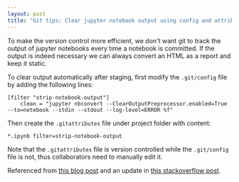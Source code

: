 ```yaml
---
layout: post
title: "Git tips: Clear jupyter notebook output using config and attributes"
---
```


To make the version control more efficient, we don't want git to track the output of jupyter notebooks every time a notebook is committed. If the output is indeed necessary we can always convert an HTML as a report and keep it static.

To clear output automatically after staging, first modify the `.git/config` file by adding the following lines:  
```
[filter "strip-notebook-output"]
    clean = "jupyter nbconvert --ClearOutputPreprocessor.enabled=True --to=notebook --stdin --stdout --log-level=ERROR %f"
```

Then create the `.gitattributes` file under project folder with content:
```
*.ipynb filter=strip-notebook-output
```
Note that the `.gitattributes` file is version controlled while the `.git/config` file is not, thus collaborators need to manually edit it.

Referenced from [this blog post](https://zhauniarovich.com/post/2020/2020-10-clearing-jupyter-output-p3/) and an update in [this stackoverflow post](https://stackoverflow.com/questions/28908319/how-to-clear-jupyter-notebooks-output-in-all-cells-from-the-linux-terminal). 
